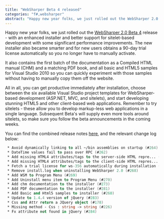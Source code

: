 ```yaml
---
title: "WebSharper Beta 4 released"
categories: "f#,websharper"
abstract: "Happy new year folks, we just rolled out the WebSharper 2.0 Beta4 release - with an enhanced installer and better support for sitelet-based development with some significant performance improvements. The new installer also became smarter and for new users obtains a 90-day trial license automatically so you no longer have to manually activate."
---
```

Happy new year folks, we just rolled out the [WebSharper 2.0 Beta 4](http://www.intellifactory.com/AssetDownload.aspx?AssetName=WebSharperInstaller-2.0.88.msi) release - with an enhanced installer and better support for sitelet-based development with some significant performance improvements. The new installer also became smarter and for new users obtains a 90-day trial license automatically so you no longer have to manually activate.

It also contains the first batch of the documentation as a Compiled HTML manual (CHM) and a matching PDF book, and all basic and HTML5 samples for Visual Studio 2010 so you can quickly experiment with those samples without having to manually copy them off the website.

All in all, you can get productive immediately after installation, choose between the six available Visual Studio project templates for WebSharper-based development (ASP.NET, MVC, and sitelets), and start developing stunning HTML5 and other client-based web applications. Remember to try sitelets - these allow you to develop markup-less web applications in a single language. Subsequent Beta's will supply even more tools around sitelets, so make sure you follow the beta announcements in the coming weeks.

You can find the combined release notes [here](http://www.websharper.com/ChangeLog.aspx), and the relevant change log below:
```fsharp
 * Avoid dynamically linking to all ~/bin assemblies on startup (#264)
 * DateTime values fail to pass over RPC (#262)
 * Add missing HTML4 attributes/tags to the server-side HTML repre... (#272)
 * Add missing HTML4 attributes/tags to the client-side HTML repres... (#282)
 * Fetch a trial license for ws-356 automatically during installation (#267)
 * Remove install.log when uninstalling WebSharper 2.0 (#268)
 * Add WSM to Program Menu (#269)
 * Add Uninstall menu item to Program Menu (#270)
 * Add chm documentation to the installer (#273)
 * Add PDF documentation to the installer (#281)
 * Add Basic and Html5 samples to installer (#260)
 * Update to 1.4.4 version of jQuery (#283)
 * Css and Attr return a JQuery object (#178)
 * Missing method - Css : string -> string (#226)
 * Fx attribute not found in jQuery (#284)
```